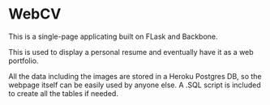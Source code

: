 
WebCV
============

This is a single-page applicating built on FLask and Backbone.

This is used to display a personal resume and eventually have it as a web
portfolio.

All the data including the images are stored in a Heroku Postgres DB, so the
webpage itself can be easily used by anyone else. A .SQL script is included to
create all the tables if needed.